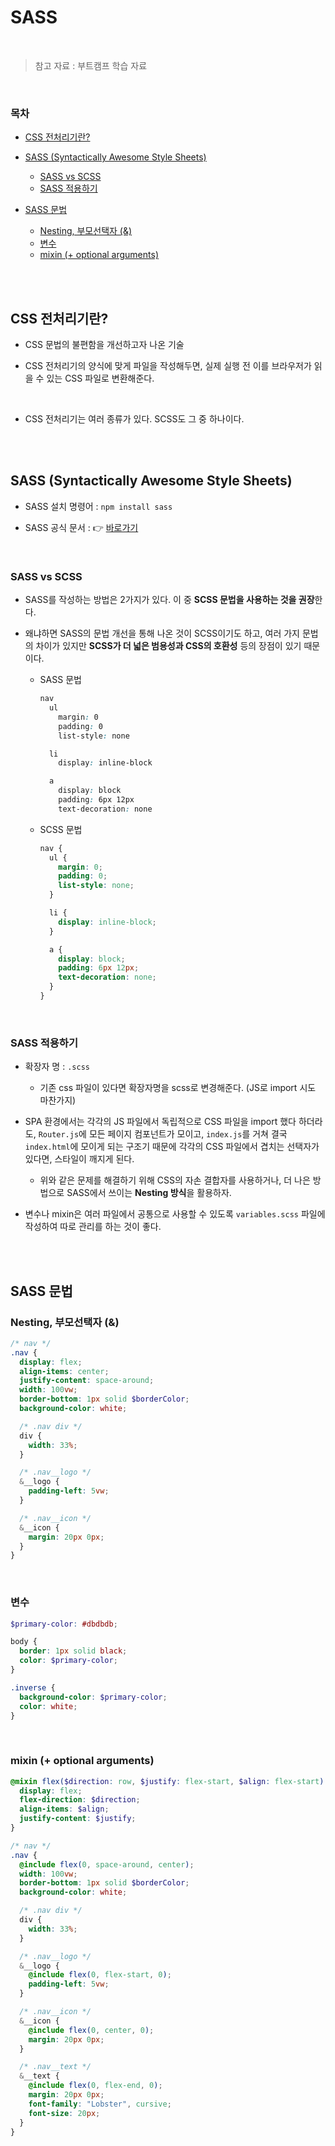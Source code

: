 # SASS

<br/>

> 참고 자료 : 부트캠프 학습 자료

<br/>

### 목차

- <a href="https://github.com/SangYoonLee1231/TIL/blob/main/HTML%20%26%20CSS/css_sass.md#css-%EC%A0%84%EC%B2%98%EB%A6%AC%EA%B8%B0%EB%9E%80">CSS 전처리기란?</a>
- <a href="https://github.com/SangYoonLee1231/TIL/blob/main/HTML%20%26%20CSS/css_sass.md#sass-syntactically-awesome-style-sheets">SASS (Syntactically Awesome Style Sheets)</a>

  - <a href="https://github.com/SangYoonLee1231/TIL/blob/main/HTML%20%26%20CSS/css_sass.md#sass-vs-scss">SASS vs SCSS</a>
  - <a href="https://github.com/SangYoonLee1231/TIL/blob/main/HTML%20%26%20CSS/css_sass.md#sass-%EC%A0%81%EC%9A%A9%ED%95%98%EA%B8%B0">SASS 적용하기</a>

- <a href="https://github.com/SangYoonLee1231/TIL/blob/main/HTML%20%26%20CSS/css_sass.md#sass-%EB%AC%B8%EB%B2%95">SASS 문법</a>

  - <a href="https://github.com/SangYoonLee1231/TIL/blob/main/HTML%20%26%20CSS/css_sass.md#nesting-%EB%B6%80%EB%AA%A8%EC%84%A0%ED%83%9D%EC%9E%90-">Nesting, 부모선택자 (&)</a>
  - <a href="https://github.com/SangYoonLee1231/TIL/blob/main/HTML%20%26%20CSS/css_sass.md#%EB%B3%80%EC%88%98">변수</a>
  - <a href="https://github.com/SangYoonLee1231/TIL/blob/main/HTML%20%26%20CSS/css_sass.md#mixin--optional-arguments">mixin (+ optional arguments)</a>

<br/><br/>

## CSS 전처리기란?

- CSS 문법의 불편함을 개선하고자 나온 기술

- CSS 전처리기의 양식에 맞게 파일을 작성해두면, 실제 실행 전 이를 브라우저가 읽을 수 있는 CSS 파일로 변환해준다.

<br/>

- CSS 전처리기는 여러 종류가 있다. SCSS도 그 중 하나이다.

<br/><br/>

## SASS (Syntactically Awesome Style Sheets)

- SASS 설치 명령어 : <code>npm install sass</code>

- SASS 공식 문서 : 👉 <a href="https://sass-lang.com/documentation/">바로가기</a>

<br/>

### SASS vs SCSS

- SASS를 작성하는 방법은 2가지가 있다. 이 중 <strong>SCSS 문법을 사용하는 것을 권장</strong>한다.

- 왜냐하면 SASS의 문법 개선을 통해 나온 것이 SCSS이기도 하고, 여러 가지 문법의 차이가 있지만 <strong>SCSS가 더 넓은 범용성과 CSS의 호환성</strong> 등의 장점이 있기 때문이다.

  - SASS 문법

    ```scss
    nav
      ul
        margin: 0
        padding: 0
        list-style: none

      li
        display: inline-block

      a
        display: block
        padding: 6px 12px
        text-decoration: none


    ```

  - SCSS 문법

    ```scss
    nav {
      ul {
        margin: 0;
        padding: 0;
        list-style: none;
      }

      li {
        display: inline-block;
      }

      a {
        display: block;
        padding: 6px 12px;
        text-decoration: none;
      }
    }
    ```

<br/>

### SASS 적용하기

- 확장자 명 : <code>.scss</code>

  - 기존 css 파일이 있다면 확장자명을 scss로 변경해준다. (JS로 import 시도 마찬가지)

- SPA 환경에서는 각각의 JS 파일에서 독립적으로 CSS 파일을 import 했다 하더라도, <code>Router.js</code>에 모든 페이지 컴포넌트가 모이고, <code>index.js</code>를 거쳐 결국 <code>index.html</code>에 모이게 되는 구조기 때문에 각각의 CSS 파일에서 겹치는 선택자가 있다면, 스타일이 깨지게 된다.

  - 위와 같은 문제를 해결하기 위해 CSS의 자손 결합자를 사용하거나, 더 나은 방법으로 SASS에서 쓰이는 <strong>Nesting 방식</strong>을 활용하자.

- 변수나 mixin은 여러 파일에서 공통으로 사용할 수 있도록 <code>variables.scss</code> 파일에 작성하여 따로 관리를 하는 것이 좋다.

<br/><br/>

## SASS 문법

### Nesting, 부모선택자 (&)

```scss
/* nav */
.nav {
  display: flex;
  align-items: center;
  justify-content: space-around;
  width: 100vw;
  border-bottom: 1px solid $borderColor;
  background-color: white;

  /* .nav div */
  div {
    width: 33%;
  }

  /* .nav__logo */
  &__logo {
    padding-left: 5vw;
  }

  /* .nav__icon */
  &__icon {
    margin: 20px 0px;
  }
}
```

<br/>

### 변수

```scss
$primary-color: #dbdbdb;

body {
  border: 1px solid black;
  color: $primary-color;
}

.inverse {
  background-color: $primary-color;
  color: white;
}
```

<br/>

### mixin (+ optional arguments)

```scss
@mixin flex($direction: row, $justify: flex-start, $align: flex-start) {
  display: flex;
  flex-direction: $direction;
  align-items: $align;
  justify-content: $justify;
}

/* nav */
.nav {
  @include flex(0, space-around, center);
  width: 100vw;
  border-bottom: 1px solid $borderColor;
  background-color: white;

  /* .nav div */
  div {
    width: 33%;
  }

  /* .nav__logo */
  &__logo {
    @include flex(0, flex-start, 0);
    padding-left: 5vw;
  }

  /* .nav__icon */
  &__icon {
    @include flex(0, center, 0);
    margin: 20px 0px;
  }

  /* .nav__text */
  &__text {
    @include flex(0, flex-end, 0);
    margin: 20px 0px;
    font-family: "Lobster", cursive;
    font-size: 20px;
  }
}
```
